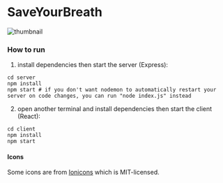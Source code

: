 # SaveYourBreath
![thumbnail](https://user-images.githubusercontent.com/49440133/210660093-33e29d19-cc7d-4449-b182-6783defd56db.png)


### How to run
1. install dependencies then start the server (Express):
```shell
cd server
npm install
npm start # if you don't want nodemon to automatically restart your server on code changes, you can run "node index.js" instead
```
2. open another terminal and install dependencies then start the client (React):
``` shell
cd client
npm install
npm start
```

#### Icons
Some icons are from [Ionicons](https://github.com/ionic-team/ionicons) which is MIT-licensed.
